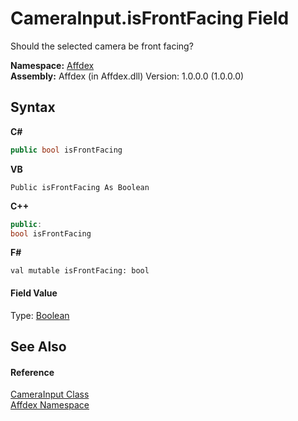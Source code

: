 # CameraInput.isFrontFacing Field
 

Should the selected camera be front facing?

**Namespace:**&nbsp;<a href="b8038333-b12e-8ea1-a2ce-74c8d611fa89">Affdex</a><br />**Assembly:**&nbsp;Affdex (in Affdex.dll) Version: 1.0.0.0 (1.0.0.0)

## Syntax

**C#**<br />
``` C#
public bool isFrontFacing
```

**VB**<br />
``` VB
Public isFrontFacing As Boolean
```

**C++**<br />
``` C++
public:
bool isFrontFacing
```

**F#**<br />
``` F#
val mutable isFrontFacing: bool
```


#### Field Value
Type: <a href="http://msdn2.microsoft.com/en-us/library/a28wyd50" target="_blank">Boolean</a>

## See Also


#### Reference
<a href="5a5279cd-f2cc-c73f-8243-a6319229c662">CameraInput Class</a><br /><a href="b8038333-b12e-8ea1-a2ce-74c8d611fa89">Affdex Namespace</a><br />